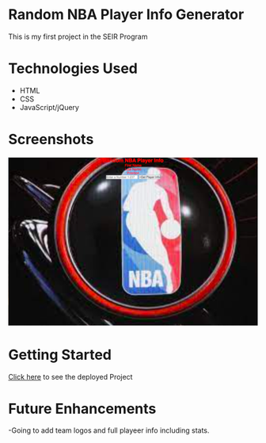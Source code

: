 # Random NBA Player Info Generator

This is my first project in the SEIR Program 

# Technologies Used

- HTML
- CSS
- JavaScript/jQuery

# Screenshots

![screenshot](./screenshot.png)


# Getting Started

[Click here](https://anisbile.github.io/NBA-Players/) to see the deployed Project

# Future Enhancements

-Going to add team logos and full playeer info including stats.

